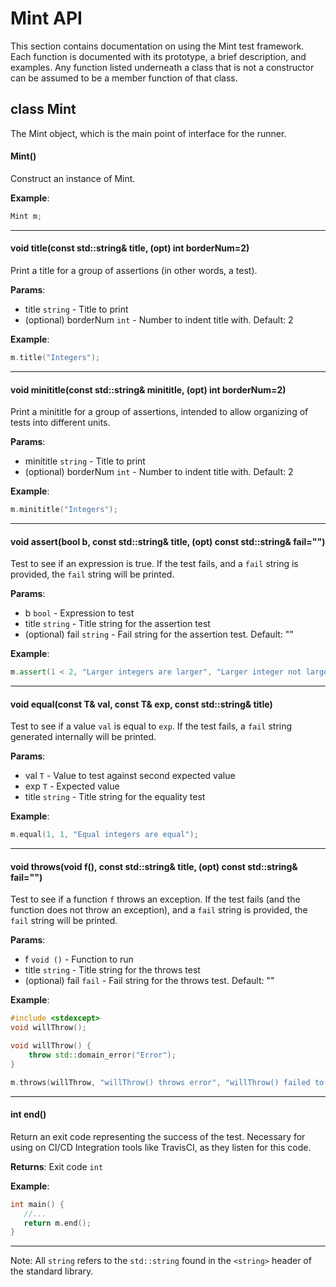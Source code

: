 # Mint API

This section contains documentation on using the Mint test framework. Each function is documented with its prototype, a brief description, and examples. Any function listed underneath a class that is not a constructor can be assumed to be a member function of that class.

## class Mint

The Mint object, which is the main point of interface for the runner.

#### Mint()

Construct an instance of Mint.

**Example**:

```cpp
Mint m;
```

---

#### void title(const std::string& title, (opt) int borderNum=2)

Print a title for a group of assertions (in other words, a test).

**Params**:

 - title `string` - Title to print
 - (optional) borderNum `int` - Number to indent title with. Default: 2

**Example**:

```cpp
m.title("Integers");
```

---

#### void minititle(const std::string& minititle, (opt) int borderNum=2)

Print a minititle for a group of assertions, intended to allow organizing of tests into different units.

**Params**:

 - minititle `string` - Title to print
 - (optional) borderNum `int` - Number to indent title with. Default: 2

**Example**:

```cpp
m.minititle("Integers");
```

---

#### void assert(bool b, const std::string& title, (opt) const std::string& fail="")

Test to see if an expression is true. If the test fails, and a `fail` string is provided, the `fail` string will be printed.

**Params**:

 - b `bool` - Expression to test
 - title `string` - Title string for the assertion test
 - (optional) fail `string` - Fail string for the assertion test. Default: ""

**Example**:

```cpp
m.assert(1 < 2, "Larger integers are larger", "Larger integer not larger");
```

---

#### void equal(const T& val, const T& exp, const std::string& title)

Test to see if a value `val` is equal to `exp`. If the test fails, a `fail` string generated internally will be printed.

**Params**:

 - val `T` - Value to test against second expected value
 - exp `T` - Expected value
 - title `string` - Title string for the equality test

**Example**:

```cpp
m.equal(1, 1, "Equal integers are equal");
```
---

#### void throws(void f(), const std::string& title, (opt) const std::string& fail="")

Test to see if a function `f` throws an exception. If the test fails (and the function does not throw an exception), and a `fail` string is provided, the `fail` string will be printed.

**Params**:

 - f `void ()` - Function to run
 - title `string` - Title string for the throws test
 - (optional) fail `fail` - Fail string for the throws test. Default: ""

**Example**:

```cpp
#include <stdexcept>
void willThrow();

void willThrow() {
    throw std::domain_error("Error");
}

m.throws(willThrow, "willThrow() throws error", "willThrow() failed to throw error")
```

---

#### int end()

Return an exit code representing the success of the test. Necessary for using on CI/CD Integration tools like TravisCI, as they listen for this code.

**Returns**: Exit code `int`

**Example**:

```cpp
int main() {
   //...
   return m.end();
}
```

---

Note: All `string` refers to the `std::string` found in the `<string>` header of the standard library. 
